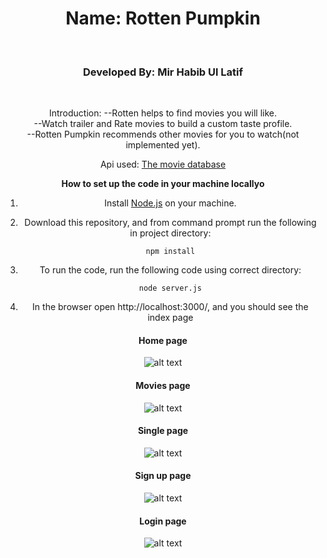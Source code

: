 <div align="center">
<h1>Name: Rotten Pumpkin</h1><br>
<h3>Developed By: Mir Habib Ul Latif</h3><br>

Introduction:
--Rotten helps to find movies you will like.<br>
--Watch trailer and Rate movies to build a custom taste profile.<br>
--Rotten Pumpkin recommends other movies for you to watch(not implemented yet).

Api used:
[The movie database](https://www.themoviedb.org/)

**How to set up the code in your machine locallyo**

1. Install [Node.js](https://nodejs.org/en/download/) on your machine.

2. Download this repository, and from command prompt run the following in project directory:

   `npm install`

3. To run the code, run the following code using correct directory:

    `node server.js`
    
4. In the browser open http://localhost:3000/, and you should see the index page



#### Home page
![alt text](https://github.com/mirsahib/Rotten-Pumpkin/blob/master/images/index.jpeg)
#### Movies page
![alt text](https://github.com/mirsahib/Rotten-Pumpkin/blob/master/images/movies.jpeg)

#### Single page
![alt text](https://github.com/mirsahib/Rotten-Pumpkin/blob/master/images/single.jpeg)

#### Sign up page
![alt text](https://github.com/mirsahib/Rotten-Pumpkin/blob/master/images/signup.png)

#### Login page
![alt text](https://github.com/mirsahib/Rotten-Pumpkin/blob/master/images/login.png)

